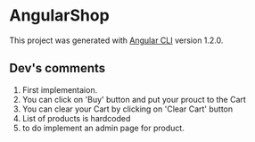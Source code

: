 # AngularShop

This project was generated with [Angular CLI](https://github.com/angular/angular-cli) version 1.2.0.

## Dev's comments
1. First implementaion. 
2. You can click on 'Buy' button and put your prouct to the Cart
3. You can clear your Cart by clicking on 'Clear Cart' button
4. List of products is hardcoded
5. to do implement an admin page for product.


